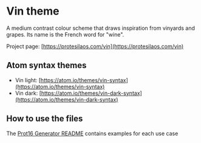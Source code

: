 # Vin theme

A medium contrast colour scheme that draws inspiration from vinyards and grapes. Its name is the French word for "wine".

Project page: [https://protesilaos.com/vin](https://protesilaos.com/vin)

## Atom syntax themes

- Vin light: [https://atom.io/themes/vin-syntax](https://atom.io/themes/vin-syntax)
- Vin dark: [https://atom.io/themes/vin-dark-syntax](https://atom.io/themes/vin-dark-syntax)

## How to use the files

The [Prot16 Generator README](https://github.com/protesilaos/prot16-generator) contains examples for each use case
